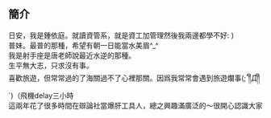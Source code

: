 ## 簡介<br>

日安，我是鍾依庭。就讀資管系，就是資工加管理然後我兩邊都學不好: )<br>
普妹。最普的那種，希望有朝一日能當水美眉^_^<br>
我是射手座是唐老師說最近水逆的那種。<br>
生平無大志，只求沒有事。<br>
喜歡旅遊，但常常過的了海關過不了心裡那關。因爲我常常會遇到旅遊爛事(;´༎ຶД༎ຶ`)（飛機delay三小時<br>
這兩年花了很多時間在辯論社當爆肝工具人，總之興趣滿廣泛的～很開心認識大家<br>
